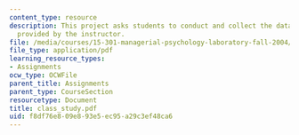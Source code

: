 ```yaml
---
content_type: resource
description: This project asks students to conduct and collect the data from a survey
  provided by the instructor.
file: /media/courses/15-301-managerial-psychology-laboratory-fall-2004/f8df76e809e893e5ec95a29c3ef48ca6_class_study.pdf
file_type: application/pdf
learning_resource_types:
- Assignments
ocw_type: OCWFile
parent_title: Assignments
parent_type: CourseSection
resourcetype: Document
title: class_study.pdf
uid: f8df76e8-09e8-93e5-ec95-a29c3ef48ca6
---
```

